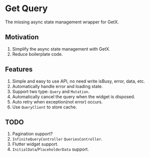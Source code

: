 # Get Query

The missing async state management wrapper for GetX.

## Motivation

1. Simplify the async state management with GetX.
2. Reduce boilerplate code.

## Features

1. Simple and easy to use API, no need write isBusy, error, data, etc.
2. Automatically handle error and loading state.
3. Support two type: `Query` and `Mutation`.
4. Automatically cancel the query when the widget is disposed.
5. Auto retry when exception(not error) occurs.
6. Use `QueryClient` to store cache.

## TODO

1. Pagination support?
2. `InfiniteQueryController` `QueriesController`.
3. Flutter widget support.
4. `InitialData`/`PlaceholderData` support.

